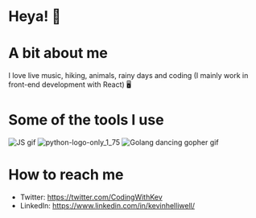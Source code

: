# Heya! 👋

# A bit about me

I love live music, hiking, animals, rainy days and coding (I mainly work in front-end development with React) 🖥️


# Some of the tools I use


![JS gif](https://user-images.githubusercontent.com/39539208/197093092-12031a38-0dab-42f7-9905-59faff2532e3.gif)
![python-logo-only_1_75](https://user-images.githubusercontent.com/39539208/197104294-f405d0fe-3df7-4e02-b9c8-22e4b53ae327.png)
![Golang dancing gopher gif](https://user-images.githubusercontent.com/39539208/197093129-568100f6-6d16-4295-bb8c-dbce60d69be2.gif)


# How to reach me

- Twitter: https://twitter.com/CodingWithKev
- LinkedIn: https://www.linkedin.com/in/kevinhelliwell/
